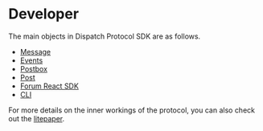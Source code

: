 # Developer

The main objects in Dispatch Protocol SDK are as follows.
<!-- - [Wallets](./docs/wallets)
- [Mailbox](./docs/mailbox) -->
- [Message](./developer/message)
- [Events](./developer/events)
- [Postbox](./developer/postbox)
- [Post](./developer/post)
- [Forum React SDK](./developer/forums_react)
- [CLI](./developer/cli)

For more details on the inner workings of the protocol, you can also check out the [litepaper](/litepaper).
